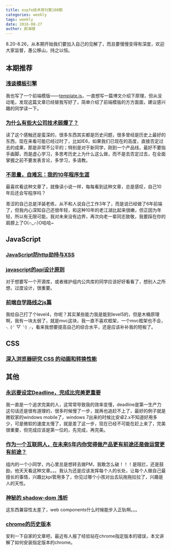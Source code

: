 ```yaml
---
title: expfe技术周刊第100期
categories: weekly
tags: weekly
date: 2016-08-27
author: 颜海镜
---
```

8.20-8.26，从本期开始我们要加入自己的见解了，而且要慢慢变得有深度，欢迎大家监督，愚公移山，持之以恒。

## 本期推荐
### [浅谈模板引擎](http://www.cnblogs.com/dojo-lzz/p/5518474.html)
我也写了一个前端模版——[template.js](https://github.com/yanhaijing/template.js)，一直想写一篇博文介绍下原理，但从没动笔，发现这篇文章已经替我写好了，简单介绍了前端模版的方方面面，建议感兴趣的同学读一下。

### [为什么有些大公司技术弱爆了？](https://www.zhihu.com/question/32039226/answer/76059969)
读了这个感触还是蛮深的，很多东西其实都是历史问题，很多曾经是历史上最好的东西，现在来看可能已经过时了，比如IE6，如果我们已现在的高度，直接否定过去的成果，那是非常不公平的；特别是对于新同学，刚到一个产品线，最好不要指手画脚，而是虚心学习，多思考历史上为什么这么做，而不是去否定过去，在全面掌握之前不要发表言论，多学习，多请教。

### [不思量，自难忘：我的10年程序生涯](http://www.cnblogs.com/zhouyu629/p/5747467.html)
最喜欢看这种文章了，就像读小说一样，每每看到这种文章，总是感叹，自己10年后还会写程序吗？

青涩的自己总是洋装老练，从不和人说自己工作3年了，而是说已经做了6年前端了，但我内心深知自己还很年轻，和这种10年的老江湖比起来很嫩，但正因为年轻，所以有无限可能，我对未来没有边界，再次向老一辈同志致敬，我要踩在你的肩膀上了O(∩_∩)O哈哈~

<!-- more -->

## JavaScript
### [JavaScript防http劫持与XSS](http://www.cnblogs.com/coco1s/p/5777260.html)

### [javascript的api设计原则](http://www.cnblogs.com/constantince/p/5580003.html)
对于想要写一个开源库，或者维护组内公共库的同学应该好好看看了，想别人之所想，过度设计，很重要。

### [前端自学路线之js篇](http://mp.weixin.qq.com/s?__biz=MjM5MTA1MjAxMQ==&mid=2651222700&idx=1&sn=927bb7c7ecb26c400902cdc06dc6dc5e&scene=1&srcid=0820N6noygWeks6cftRavAhr#rd)
我给自己打了个level4，你呢？其实某些能力我是能到level5的，但是木桶原理啊，我有一块太弱了，就是mvc这块，我一直不喜欢框架，一个mvc框架也不会，╮(╯▽╰)╭，看来我想要提高自己的综合水平，还是应该补补我的短板了。

## CSS
### [深入浏览器研究 CSS 的动画和转换性能](http://mp.weixin.qq.com/s?__biz=MjM5MTA1MjAxMQ==&mid=207116197&idx=1&sn=c3969b5282c3e6fc54081bd98efe5ffb&scene=21#wechat_redirect)

## 其他
### [永远要设定Deadline，完成比完美更重要](http://mp.weixin.qq.com/s?__biz=MjM5MDgzMDgwMw==&mid=2651737575&idx=1&sn=dba03e6550ba0e52a932a689fe0fdf1a&scene=1&srcid=0822UvwTgSPwq8pOwvOrxIA7#rd)
我一直是一个追求完美的人，这常常导致我的效率变慢，deadline是第一生产力这句话还是很有道理的，很多时候慢了一步，就再也追赶不上了，最好的例子就是微软家的windows mobile了，windows 7出来的时候比安卓2.x不知道好用多少，可是微软的速度太慢了，就是差了这一步，现在已经不可能在赶上来了，完美很重要，但完成应该是第一位的，先完成，再完美。

### [作为一个互联网人，在未来5年内你觉得做产品更有前途还是做运营更有前途？](https://www.zhihu.com/question/49791911/answer/118638982)
组内的一个小同学，内心里总是想转去做PM，我敢怎么破！！！是阻拦，还是鼓励，他天天看这种文章。。。我认为还是应该发挥每个人的长处，让每个人做自己最擅长的事情，兴趣比kpi管用多了，你见过哪个小孩对出去玩拖拖拉拉了，兴趣是人的天性。

### [神秘的 shadow-dom 浅析](http://www.cnblogs.com/coco1s/p/5711795.html)
这东西兼容性太差了，web components什么时候能步入正轨啊。。。

### [chrome的历史版本](https://exp-team.github.io/blog/2016/08/20/tool/chrome-install/)
安利一下自家的文章吧，最近有人报了经验站在chrome指定版本的错误，本文讲解了如何安装指定版本的chrome。





